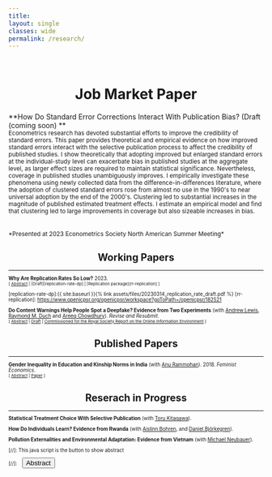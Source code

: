 ```yaml
---
title: 
layout: single
classes: wide
permalink: /research/
---
```

<br/> 

<!-- Google Tag Manager (noscript) -->
<noscript><iframe src="https://www.googletagmanager.com/ns.html?id=GTM-PNS829G"
height="0" width="0" style="display:none;visibility:hidden"></iframe></noscript>
<!-- End Google Tag Manager (noscript) -->

# <center> Job Market Paper </center>

**How Do Standard Error Corrections Interact With Publication Bias? (Draft (coming soon) **<br/>
<small>
Econometrics research has devoted substantial efforts to improve the credibility of standard errors. This paper provides theoretical and empirical evidence on how improved standard errors interact with the selective publication process to affect the credibility of published studies. I show theoretically that adopting improved but enlarged standard errors at the individual-study level can exacerbate bias in published studies at the aggregate level, as larger effect sizes are required to maintain statistical significance. Nevertheless, coverage in published studies unambiguously improves. I empirically investigate these phenomena using newly collected data from the difference-in-differences literature, where the adoption of clustered standard errors rose from almost no use in the 1990's to near universal adoption by the end of the 2000's. Clustering led to substantial increases in the magnitude of published estimated treatment effects. I estimate an empirical model and find that clustering led to large improvements in coverage but also sizeable increases in bias.
</small><br><br/>

<small>
*Presented at 2023 Econometrics Society North American Summer Meeting*
<small>

# <center> Working Papers </center>
- - -

**Why Are Replication Rates So Low?** 2023.<br/>
<small>[ <a href="#/" onclick="visib('replication-rate')">Abstract</a> | [Draft][replication-rate-dp] | [Replication package][rr-replication] ] </small>

<div id="replication-rate" style="display: none; text-align: justify; line-height: 1.2" ><small>
This paper provides theoretical and empirical evidence for why replication rates are low in the social sciences. Theoretically, I show that we should expect replication rates to fall below their intended power targets owing to issues with common power calculations in replication studies, even in the case where original studies are unbiased and there is no p-hacking or treatment effect heterogeneity. Empirically, I find that the interaction of issues with common power calculations and low power in original studies can fully explain observed replication rates in experimental economics and social science, and two-thirds of the replication rate gap in psychology.
</small><br><br/></div>

[replication-rate-dp]:{{ site.baseurl }}{% link assets/files/20230314_replication_rate_draft.pdf %}
[rr-replication]: https://www.openicpsr.org/openicpsr/workspace?goToPath=/openicpsr/182521


**Do Content Warnings Help People Spot a Deepfake? Evidence from Two Experiments** (with [Andrew Lewis][alewis], [Raymond M. Duch][rduch] and [Areeq Chowdhury][achowdhury]). *Revise and Resubmit*.<br/>
<small>[ <a href="#/" onclick="visib('deepfake')">Abstract</a> | [Draft][deepfake-draft] | [Commissioned for the Royal Society Report on the Online Information Environment][rs-report] ] </small>

<div id="deepfake" style="display: none; text-align: justify; line-height: 1.2" ><small>
The rapid advancement of ‘deepfake’ video technology — which uses deep learning artificial intelligence algorithms to create fake videos that look real — has given urgency to the question of how policymakers and technology companies should moderate inauthentic content. We conduct an experiment to measure people’s alertness to and ability to detect a high-quality deepfake amongst a set of videos. First, we find that in a natural setting with no content warnings, individuals who are exposed to a deepfake video of neutral content are no more likely to detect anything out of the ordinary (32.9%) compared to a control group who viewed only authentic videos (34.1%). Second, we find that when individuals are given a warning that at least one video in a set of five videos is a deepfake, only 21.6% of respondents correctly identify the deepfake as the only inauthentic video, while the remainder erroneously select at least one genuine video as a deepfake.


</small><br><br/></div>

[deepfake-draft]: https://osf.io/v4bf6
[rs-report]: https://royalsociety.org/-/media/policy/projects/online-information-environment/the-online-information-environment.pdf
[alewis]: https://www.politics.ox.ac.uk/person/andrew-lewis
[rduch]: https://www.raymondduch.com/
[achowdhury]: https://areeqchowdhury.com/

# <center> Published Papers </center>
- - -
**Gender Inequality in Education and Kinship Norms in India** (with [Anu Rammohan][arammohan]). 2018. *Feminist Economics*.<br/>
<small>[ <a href="#/" onclick="visib('education-kinship')">Abstract</a> | [Paper][education-kinship] ] </small>

<div id="education-kinship" style="display: none; text-align: justify; line-height: 1.2" ><small>
Women’s schooling attainment in India continues to lag considerably behind that of men. This paper uses nationally representative district-level data from the 2007–8 District Level Household and Facility Survey (DLHS-3), Indicus Analytics, and the 2011–12 Indian Human Development Survey-II (IHDS-II) to examine the role of socioeconomic and cultural factors in influencing gender differentials in schooling. The results provide quantitative evidence of the role of different economic and sociocultural factors on gender disparities in education. The empirical results show that economic development is an important factor in narrowing gender gaps in education, with wealthier districts more likely to educate girls than poorer districts. However, the norm of patrilocal exogamy, where wives migrate to co-reside with their husband’s kin, is associated with worse outcomes for women’s schooling relative to men’s schooling; and, in keeping with anthropological research, gender-differentiated inequities in education are more pronounced in Northern India.
</small><br><br/></div>

[education-kinship]: https://econpapers.repec.org/article/taffemeco/v_3a24_3ay_3a2018_3ai_3a1_3ap_3a142-167.htm
[arammohan]: https://research-repository.uwa.edu.au/en/persons/anu-rammohan

# <center> Reserach in Progress </center>
- - -



**Statistical Treatment Choice With Selective Publication** (with [Toru Kitagawa][tkitagawa]).

[tkitagawa]: https://sites.google.com/brown.edu/torukitagawa


**How Do Individuals Learn? Evidence from Rwanda** (with [Aislinn Bohren][abohren], and [Daniel Björkegren][dbjorkegren]).

[abohren]: https://www.aislinnbohren.com/
[dbjorkegren]: https://dan.bjorkegren.com/

**Pollution Externalities and Environmental Adaptation: Evidence from Vietnam** (with [Michael Neubauer][mneubauer]).

[mneubauer]: https://ibes.brown.edu/people/michael-neubauer

[//]: This java script is the button to show abstract
<script>
 function visib(id) {
  var x = document.getElementById(id);
  if (x.style.display === "block") {
    x.style.display = "none";
  } else {
    x.style.display = "block";
  }
}
</script>

[//]:&emsp;<button onclick="visib('polariz')" class="btn btn--inverse btn--small">Abstract</button>
